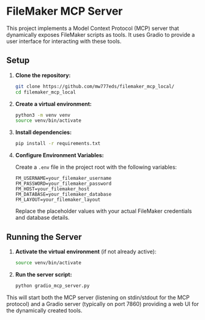 # FileMaker MCP Server

This project implements a Model Context Protocol (MCP) server that dynamically exposes FileMaker scripts as tools. It uses Gradio to provide a user interface for interacting with these tools.

## Setup

1.  **Clone the repository:**

    ```bash
    git clone https://github.com/mw777eds/filemaker_mcp_local/
    cd filemaker_mcp_local
    ```

2.  **Create a virtual environment:**

    ```bash
    python3 -m venv venv
    source venv/bin/activate
    ```

3.  **Install dependencies:**

    ```bash
    pip install -r requirements.txt
    ```

4.  **Configure Environment Variables:**

    Create a `.env` file in the project root with the following variables:

    ```env
    FM_USERNAME=your_filemaker_username
    FM_PASSWORD=your_filemaker_password
    FM_HOST=your_filemaker_host
    FM_DATABASE=your_filemaker_database
    FM_LAYOUT=your_filemaker_layout
    ```

    Replace the placeholder values with your actual FileMaker credentials and database details.

## Running the Server

1.  **Activate the virtual environment** (if not already active):

    ```bash
    source venv/bin/activate
    ```

2.  **Run the server script:**

    ```bash
    python gradio_mcp_server.py
    ```

This will start both the MCP server (listening on stdin/stdout for the MCP protocol) and a Gradio server (typically on port 7860) providing a web UI for the dynamically created tools.
